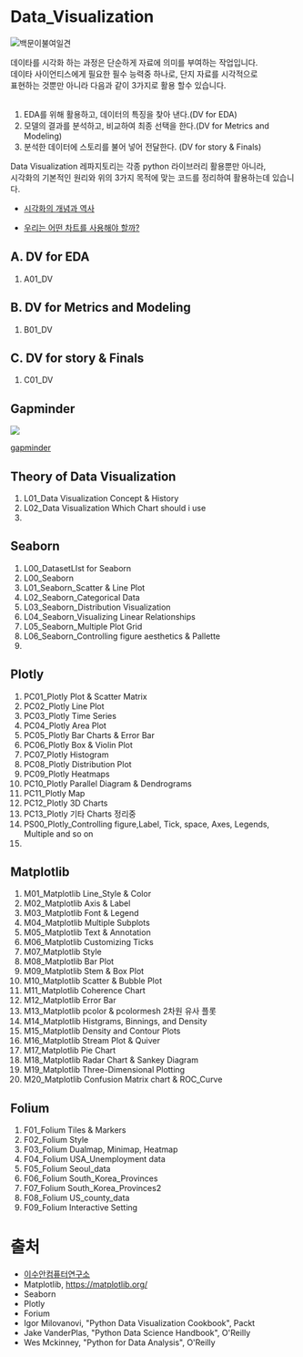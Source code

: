 # Data_Visualization
![백문이불여일견](https://user-images.githubusercontent.com/73154316/123759406-d2809d80-d8fa-11eb-97cc-da511b35b6cb.png)

<div>
데이타를 시각화 하는 과정은 단순하게 자료에 의미를 부여하는 작업입니다. <br/>
데이타 사이언티스에게 필요한 필수 능력중 하나로, 단지 자료를 시각적으로 <br/> 표현하는 것뿐만 아니라 다음과 같이 3가지로 활용 할수 있습니다. 
</div>
<br/>


1. EDA를 위해 활용하고, 데이터의 특징을 찾아 낸다.(DV for EDA)
2. 모델의 결과를 분석하고, 비교하여 최종 선택을 한다.(DV for Metrics and Modeling)
3. 분석한 데이터에 스토리를 불어 넣어 전달한다. (DV for story & Finals)

Data Visualization 레파지토리는 각종 python 라이브러리 활용뿐만 아니라,<br/>
시각화의 기본적인 원리와 위의 3가지 목적에 맞는 코드를 정리하여 활용하는데 있습니다. 


* [시각화의 개념과 역사](https://github.com/SeWonKwon/Data_Visualization/blob/main/Theory_of_DV/L01_Data%20Visualization%20Concept%20%26%20History%20.ipynb)


* [우리는 어떤 차트를 사용해야 할까?](https://github.com/SeWonKwon/Data_Visualization/blob/main/Theory_of_DV/L02_Data%20Visualization%20Which%20Chart%20should%20i%20use.ipynb)



## **A.** DV for EDA
1. A01_DV

## **B.** DV for Metrics and Modeling
1. B01_DV

## **C.** DV for story & Finals
1. C01_DV



## Gapminder
<div> <img src='https://user-images.githubusercontent.com/73154316/123757971-7406ef80-d8f9-11eb-9cb1-71162fe60741.gif' /> </div>

[gapminder](https://www.gapminder.org/)





## Theory of Data Visualization
1. L01_Data Visualization Concept & History
2. L02_Data Visualization Which Chart should i use
3. 




## Seaborn
1. L00_DatasetLIst for Seaborn
1. L00_Seaborn
2. L01_Seaborn_Scatter & Line Plot
3. L02_Seaborn_Categorical Data
4. L03_Seaborn_Distribution Visualization
5. L04_Seaborn_Visualizing Linear Relationships
6. L05_Seaborn_Multiple Plot Grid
7. L06_Seaborn_Controlling figure aesthetics & Pallette
8. 



## Plotly
1. PC01_Plotly Plot & Scatter Matrix
2. PC02_Plotly Line Plot
3. PC03_Plotly Time Series
4. PC04_Plotly Area Plot
5. PC05_Plotly Bar Charts & Error Bar
6. PC06_Plotly Box & Violin Plot
7. PC07_Plotly Histogram
8. PC08_Plotly Distribution Plot
9. PC09_Plotly Heatmaps
10. PC10_Plotly Parallel Diagram & Dendrograms
11. PC11_Plotly Map
12. PC12_Plotly 3D Charts
13. PC13_Plotly 기타 Charts 정리중
14. PS00_Plotly_Controlling figure,Label, Tick, space, Axes, Legends, Multiple and so on
15. 


## Matplotlib

1. M01_Matplotlib Line_Style & Color
2. M02_Matplotlib Axis & Label
3. M03_Matplotlib Font & Legend
4. M04_Matplotlib Multiple Subplots
5. M05_Matplotlib Text & Annotation 
7. M06_Matplotlib Customizing Ticks 
8. M07_Matplotlib Style
9. M08_Matplotlib Bar Plot
10. M09_Matplotlib Stem & Box Plot
11. M10_Matplotlib Scatter & Bubble Plot
12. M11_Matplotlib Coherence Chart
13. M12_Matplotlib Error Bar 
14. M13_Matplotlib pcolor & pcolormesh 2차원 유사 플롯
15. M14_Matplotlib Histgrams, Binnings, and Density
16. M15_Matplotlib Density and Contour Plots
17. M16_Matplotlib Stream Plot & Quiver
18. M17_Matplotlib Pie Chart
19. M18_Matplotlib Radar Chart & Sankey Diagram
20. M19_Matplotlib Three-Dimensional Plotting
21. M20_Matplotlib Confusion Matrix chart & ROC_Curve

## Folium
1. F01_Folium Tiles & Markers
2. F02_Folium Style
3. F03_Folium Dualmap, Minimap, Heatmap
4. F04_Folium USA_Unemployment data
5. F05_Folium Seoul_data
6. F06_Folium South_Korea_Provinces
7. F07_Folium South_Korea_Provinces2
8. F08_Folium US_county_data
9. F09_Folium Interactive Setting


# 출처

* [이수안컴퓨터연구소](https://www.youtube.com/playlist?list=PL7ZVZgsnLwEGR11m7oLOSa0pBWCc3TMaL)
* Matplotlib, https://matplotlib.org/
* Seaborn
* Plotly
* Forium
* Igor Milovanovi, "Python Data Visualization Cookbook", Packt
* Jake VanderPlas, "Python Data Science Handbook", O'Reilly
* Wes Mckinney, "Python for Data Analysis", O'Reilly
